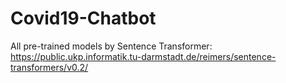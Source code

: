 # Covid19-Chatbot




All pre-trained models by Sentence Transformer:
https://public.ukp.informatik.tu-darmstadt.de/reimers/sentence-transformers/v0.2/
